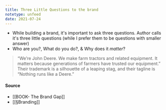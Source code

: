 ```yaml
---
title: Three Little Questions to the brand
notetype: unfeed
date: 2021-07-24
---
```


- While building a brand, it's important to ask three questions. Author calls it's three little questions (while I prefer them to be questions with smaller answer)
- Who are you?, What do you do?, & Why does it _matter_?

> “We’re John Deere. We make farm tractors and related equipment. It matters because generations of farmers have trusted our equipment.” Their trademark is a silhouette of a leaping stag, and their tagline is “Nothing runs like a Deere.”

#### Source
- [[BOOK- The Brand Gap]]
- [[§Branding]]